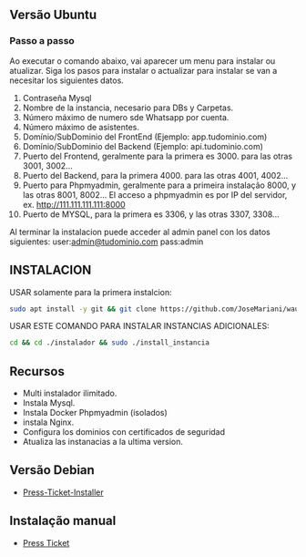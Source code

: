 ## Versão Ubuntu 
### Passo a passo
Ao executar o comando abaixo, vai aparecer um menu para instalar ou atualizar.
Siga los pasos para instalar o actualizar
para instalar se van a necesitar los siguientes datos.
1. Contraseña Mysql
2. Nombre de la instancia, necesario para DBs y Carpetas.
3. Número máximo de numero sde Whatsapp por cuenta.
4. Número máximo de asistentes.
5. Domínio/SubDominio del FrontEnd (Ejemplo: app.tudominio.com)
6. Domínio/SubDominio del Backend (Ejemplo: api.tudominio.com)
7. Puerto del Frontend, geralmente para la primera es 3000. para las otras 3001, 3002...
8. Puerto del Backend, para la primera 4000. para las otras 4001, 4002...
9. Puerto para Phpmyadmin, geralmente para a primeira instalação 8000, y las otras 8001, 8002...
El acceso a phpmyadmin es por IP del servidor, ex. http://111.111.111.111:8000
10. Puerto de MYSQL, para la primera es 3306, y las otras 3307, 3308...


Al terminar la instalacion puede acceder al admin panel con los datos siguientes: 
user:admin@tudominio.com
pass:admin

## INSTALACION
USAR solamente para la primera instalcion:

```bash
sudo apt install -y git && git clone https://github.com/JoseMariani/wauto.git instalador && sudo chmod -R 777 ./instalador && cd ./instalador && sudo ./install_primaria
```

USAR ESTE COMANDO PARA INSTALAR INSTANCIAS ADICIONALES:
```bash
cd && cd ./instalador && sudo ./install_instancia
```
## Recursos 
- Multi instalador ilimitado.
- Instala Mysql.
- Instala Docker Phpmyadmin (isolados)
- instala Nginx.
- Configura los dominios con certificados de seguridad
- Atualiza las instanacias a la ultima version.

## Versão Debian
- [Press-Ticket-Installer](https://github.com/robsonwr/Press-Ticket-Installer)

## Instalação manual
- [Press Ticket](https://github.com/rtenorioh/Press-Ticket)
